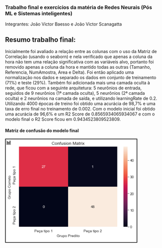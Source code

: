 
### Trabalho final e exercícios da matéria de Redes Neurais (Pós ML e Sistemas inteligentes)

Integrantes: João Victor Baesso e João Victor Scanagatta

## Resumo trabalho final:
Inicialmente foi avaliado a relação entre as colunas com o uso da Matriz de Correlação (usando o seaborn) e nela verificado que apenas a coluna da hora não tem uma relação significativa com as variáveis alvo, portanto foi removido apenas a coluna da hora e mantido todas as outras (Tamanho, Referencia, NumAmostra, Area e Delta). Foi então aplicado uma normalização nos dados e separado os dados em conjunto de treinamento (71%) e teste (29%). Também foi adicionada mais uma camada oculta à rede, que ficou com a seguinte arquitetura: 5 neurônios de entrada, seguidos de 9 neurônios (1ª camada oculta), 5 neurônios (2ª camada oculta) e 2 neurônios na camada de saída, e utilizando learningRate de 0.2. Utilizando 4000 épocas de treino foi obtido uma acurácia de 98,7% e uma taxa de erro final no treinamento de 0.002.
Com o modelo inicial foi obtido uma acurácia de 96,6% e um R2 Score de 0.8565934065934067 e com o modelo final o R2 Score ficou em 0.9434523809523809.

#### Matriz de confusão do modelo final
<img src='matriz-confusao.png' />